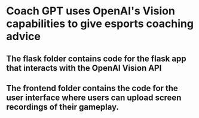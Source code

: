 # Coach GPT uses OpenAI's Vision capabilities to give esports coaching advice

## The flask folder contains code for the flask app that interacts with the OpenAI Vision API

## The frontend folder contains the code for the user interface where users can upload screen recordings of their gameplay. 
